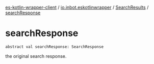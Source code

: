 [es-kotlin-wrapper-client](../../index.md) / [io.inbot.eskotlinwrapper](../index.md) / [SearchResults](index.md) / [searchResponse](./search-response.md)

# searchResponse

`abstract val searchResponse: SearchResponse`

the original search response.

